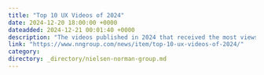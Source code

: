 ```yaml
---
title: "Top 10 UX Videos of 2024"
date: 2024-12-20 18:00:00 +0000
dateadded: 2024-12-21 00:01:40 +0000
description: "The videos published in 2024 that received the most views from our audience."
link: "https://www.nngroup.com/news/item/top-10-ux-videos-of-2024/"
category:
directory: _directory/nielsen-norman-group.md
---
```

